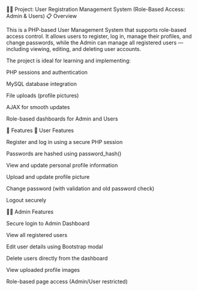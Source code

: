 🧑‍💼 Project: User Registration Management System (Role-Based Access: Admin & Users)
📋 Overview

This is a PHP-based User Management System that supports role-based access control.
It allows users to register, log in, manage their profiles, and change passwords, while the Admin can manage all registered users — including viewing, editing, and deleting user accounts.

The project is ideal for learning and implementing:

PHP sessions and authentication

MySQL database integration

File uploads (profile pictures)

AJAX for smooth updates

Role-based dashboards for Admin and Users

🚀 Features
👤 User Features

Register and log in using a secure PHP session

Passwords are hashed using password_hash()

View and update personal profile information

Upload and update profile picture

Change password (with validation and old password check)

Logout securely

🧑‍💻 Admin Features

Secure login to Admin Dashboard

View all registered users

Edit user details using Bootstrap modal

Delete users directly from the dashboard

View uploaded profile images

Role-based page access (Admin/User restricted)
